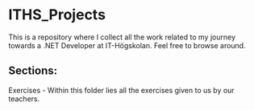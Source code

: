 # ITHS_Projects
This is a repository where I collect all the work related to my journey towards a .NET Developer at IT-Högskolan. Feel free to browse around.

## Sections:

Exercises - Within this folder lies all the exercises given to us by our teachers.
